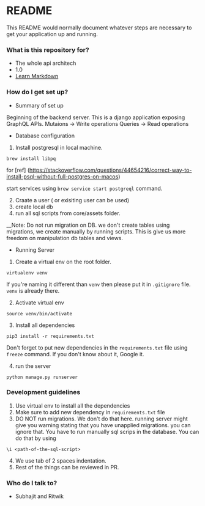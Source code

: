 # README #

This README would normally document whatever steps are necessary to get your application up and running.

### What is this repository for? ###

* The whole api architech
* 1.0
* [Learn Markdown](https://bitbucket.org/tutorials/markdowndemo)

### How do I get set up? ###

* Summary of set up

Beginning of the backend server. This is a django application exposing GraphQL APIs.
Mutaions -> Write operations
Queries -> Read operations

* Database configuration

1. Install postgresql in local machine. 
```
brew install libpq
```
for [ref] (https://stackoverflow.com/questions/44654216/correct-way-to-install-psql-without-full-postgres-on-macos)

start services using `brew service start postgreql` command.

2. Craate a user ( or exisiting user can be used)
3. create local db
4. run all sql scripts from core/assets folder.

__Note: Do not run migration on DB. we don't create tables using migrations, we create manually by running scripts. This is give us more freedom on manipulation db tables and views.

* Running Server
1. Create a virtual env on the root folder.
```
virtualenv venv
```
If you're naming it different than `venv` then please put it in `.gitignore` file. `venv` is already there.

2. Activate virtual env
```
source venv/bin/activate
```

3. Install all dependencies

```
pip3 install -r requirements.txt
```

Don't forget to put new dependencies in the `requirements.txt` file using `freeze` command. If you don't know about it, Google it. 

4. run the server
```
python manage.py runserver
``` 
### Development guidelines ###

1. Use virtual env to install all the dependencies
2. Make sure to add new dependency in `requirements.txt` file
3. DO NOT run migrations. We don't do that here. running server might give you warning stating that you have unapplied migrations. you can ignore that. You have to run manually sql scrips in the database. You can do that by using 
```
\i <path-of-the-sql-script>
```
4. We use tab of 2 spaces indentation.
5. Rest of the things can be reviewed in PR.

### Who do I talk to? ###

* Subhajit and Ritwik